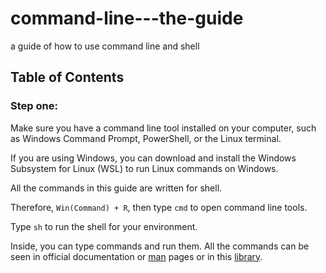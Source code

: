 # command-line---the-guide
a guide of how to use command line and shell

## Table of Contents

### Step one:
Make sure you have a command line tool installed on your computer, such as Windows Command Prompt, PowerShell, or the Linux terminal.

If you are using Windows, you can download and install the Windows Subsystem for Linux (WSL) to run Linux commands on Windows.

All the commands in this guide are written for shell.

Therefore, `Win(Command) + R`, then type `cmd` to open command line tools.

Type `sh` to run the shell for your environment.

Inside, you can type commands and run them. All the commands can be seen in official documentation or [man](https://www.man7.org/linux/man-pages) pages or in this [library](./lib/lib.md).

